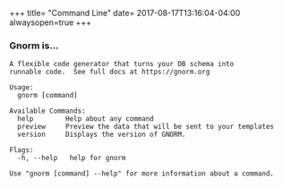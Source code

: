 +++
title= "Command Line"
date= 2017-08-17T13:16:04-04:00
alwaysopen=true
+++

### Gnorm is...

<!-- {{{gocog
package main
import (
    "fmt"
    "os"
    "gnorm.org/gnorm/cli"
)
func main() {
    fmt.Println("```")
    os.Stderr = os.Stdout
    x := cli.Run()
    fmt.Println("```")
    os.Exit(x)
}
gocog}}} -->
```
A flexible code generator that turns your DB schema into
runnable code.  See full docs at https://gnorm.org

Usage:
  gnorm [command]

Available Commands:
  help        Help about any command
  preview     Preview the data that will be sent to your templates
  version     Displays the version of GNORM.

Flags:
  -h, --help   help for gnorm

Use "gnorm [command] --help" for more information about a command.
```
<!-- {{{end}}} -->
